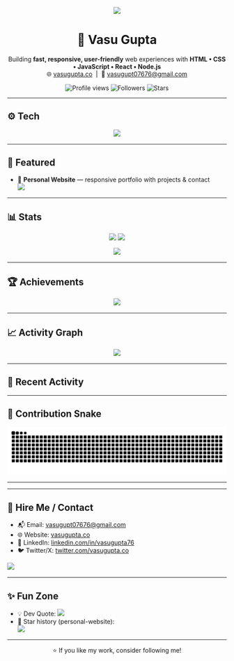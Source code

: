 <!-- Centered typing banner -->
<p align="center">
  <a href="https://github.com/vasugupt07676-creator">
    <img src="https://readme-typing-svg.herokuapp.com?size=22&duration=3500&center=true&vCenter=true&width=720&color=00C0FF&lines=Hi%2C+I'm+Vasu+Gupta;Web+Developer+%F0%9F%9A%80+Designer+%F0%9F%8E%A8+Learner;Building+fast+and+responsive+websites">
  </a>
</p>

<h1 align="center">👋 Vasu Gupta</h1>

<p align="center">
  Building <b>fast, responsive, user-friendly</b> web experiences with <b>HTML • CSS • JavaScript • React • Node.js</b><br/>
  🌐 <a href="https://vasugupta.co">vasugupta.co</a> &nbsp;|&nbsp; 📧 <a href="mailto:vasugupt07676@gmail.com">vasugupt07676@gmail.com</a>
</p>

<p align="center">
  <!-- Social & quick stats -->
  <img src="https://komarev.com/ghpvc/?username=vasugupt07676-creator&color=blue" alt="Profile views"/>
  <img src="https://img.shields.io/github/followers/vasugupt07676-creator?style=social" alt="Followers"/>
  <img src="https://img.shields.io/github/stars/vasugupt07676-creator?style=social" alt="Stars"/>
</p>

---

## ⚙️ Tech
<p align="center">
  <img src="https://skillicons.dev/icons?i=html,css,js,react,nodejs,git,github,vscode,figma&theme=light" />
</p>

---

## 📌 Featured
- 🔗 **Personal Website** — responsive portfolio with projects & contact  
  <a href="https://github.com/vasugupt07676-creator/personal-website">
    <img src="https://github-readme-stats.vercel.app/api/pin/?username=vasugupt07676-creator&repo=personal-website&theme=tokyonight" />
  </a>

---

## 📊 Stats
<p align="center">
  <img height="160" src="https://github-readme-stats.vercel.app/api?username=vasugupt07676-creator&show_icons=true&theme=tokyonight" />
  <img height="160" src="https://github-readme-streak-stats.herokuapp.com?user=vasugupt07676-creator&theme=tokyonight" />
</p>
<p align="center">
  <img height="150" src="https://github-readme-stats.vercel.app/api/top-langs/?username=vasugupt07676-creator&layout=compact&theme=tokyonight" />
</p>

---

## 🏆 Achievements
<p align="center">
  <img src="https://github-profile-trophy.vercel.app/?username=vasugupt07676-creator&theme=tokyonight&row=1&column=6" />
</p>

---

## 📈 Activity Graph
<p align="center">
  <img src="https://github-readme-activity-graph.vercel.app/graph?username=vasugupt07676-creator&theme=tokyo-night" />
</p>

---

## 🧭 Recent Activity
<!--START_SECTION:activity-->
<!--END_SECTION:activity-->

---

## 🐍 Contribution Snake
<p align="center">
  <img src="https://raw.githubusercontent.com/vasugupt07676-creator/vasugupt07676-creator/output/github-contribution-grid-snake.svg" />
</p>

---

---

## 🎯 Hire Me / Contact
- 📬 Email: <a href="mailto:vasugupt07676@gmail.com">vasugupt07676@gmail.com</a>  
- 🌐 Website: <a href="https://vasugupta.co">vasugupta.co</a>  
- 🔗 LinkedIn: <a href="https://linkedin.com/in/vasugupta76">linkedin.com/in/vasugupta76</a>  
- 🐦 Twitter/X: <a href="https://twitter.com/vasugupta.co">twitter.com/vasugupta.co</a>  

<p>
  <a href="https://buymeacoffee.com/YOUR_BMAC_ID">
    <img src="https://img.shields.io/badge/Buy%20Me%20a%20Coffee-FFDD00?logo=buy-me-a-coffee&logoColor=black&labelColor=white&style=for-the-badge" />
  </a>
</p>

---

## ✨ Fun Zone
- 💡 Dev Quote: <img src="https://quotes-github-readme.vercel.app/api?type=horizontal&theme=tokyonight" />
- 🌟 Star history (personal-website):  
  <img src="https://api.star-history.com/svg?repos=vasugupt07676-creator/personal-website&type=Date" width="520" />

---

<p align="center">⭐ If you like my work, consider following me!</p>

<!--
Notes:
• Replace YOUR_SPOTIFY_UID / YOUR_LINKEDIN / YOUR_TWITTER / YOUR_BMAC_ID.
• “Latest Posts”, “Recent Activity”, “Contribution Snake”, and “Advanced Metrics” populate after you add the GitHub Actions I use.
-->
